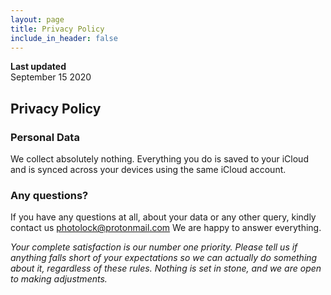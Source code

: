 ```yaml
---
layout: page
title: Privacy Policy
include_in_header: false
---
```


**Last updated**  
September 15 2020

## **Privacy Policy**

### Personal Data
We collect absolutely nothing. Everything you do is saved to your iCloud and is synced across your devices using the same iCloud account.
### Any questions?
If you have any questions at all, about your data or any other query, kindly contact us photolock@protonmail.com We are happy to answer everything.

*Your complete satisfaction is our number one priority. Please tell us if anything falls short of your expectations so we can actually do something about it, regardless of these rules. Nothing is set in stone, and we are open to making adjustments.*

<br>
